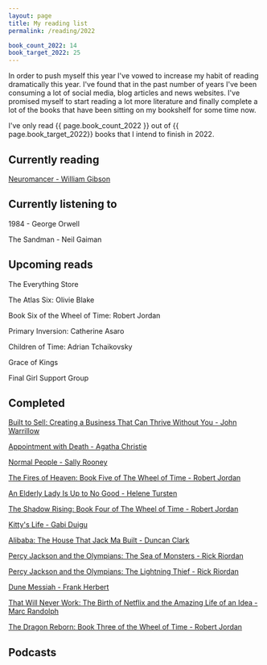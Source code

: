 ```yaml
---
layout: page
title: My reading list
permalink: /reading/2022

book_count_2022: 14
book_target_2022: 25
---
```


In order to push myself this year I've vowed to increase my habit of reading dramatically this year.  I've found that in the past number of years I've been consuming a lot of social media, blog articles and news websites.  I've promised myself to start reading a lot more literature and finally complete a lot of the books that have been sitting on my bookshelf for some time now.


I've only read {{ page.book_count_2022 }} out of {{ page.book_target_2022}} books that I intend to finish in 2022.

## Currently reading

[Neuromancer - William Gibson]()


## Currently listening to

1984 - George Orwell

The Sandman - Neil Gaiman

## Upcoming reads

The Everything Store

The Atlas Six: Olivie Blake

Book Six of the Wheel of Time: Robert Jordan

Primary Inversion: Catherine Asaro

Children of Time: Adrian Tchaikovsky


Grace of Kings

Final Girl Support Group

## Completed

[Built to Sell: Creating a Business That Can Thrive Without You - John Warrillow]()

[Appointment with Death - Agatha Christie]()

[Normal People - Sally Rooney]()

[The Fires of Heaven: Book Five of The Wheel of Time  - Robert Jordan]()

[An Elderly Lady Is Up to No Good - Helene Tursten]()

[The Shadow Rising: Book Four of The Wheel of Time - Robert Jordan]()

[Kitty's Life - Gabi Duigu]()

[Alibaba: The House That Jack Ma Built - Duncan Clark]()

[Percy Jackson and the Olympians: The Sea of Monsters - Rick Riordan]()

[Percy Jackson and the Olympians: The Lightning Thief - Rick Riordan]()

[Dune Messiah - Frank Herbert]()

[That Will Never Work: The Birth of Netflix and the Amazing Life of an Idea - Marc Randolph]()

[The Dragon Reborn: Book Three of the Wheel of Time - Robert Jordan]()

## Podcasts

